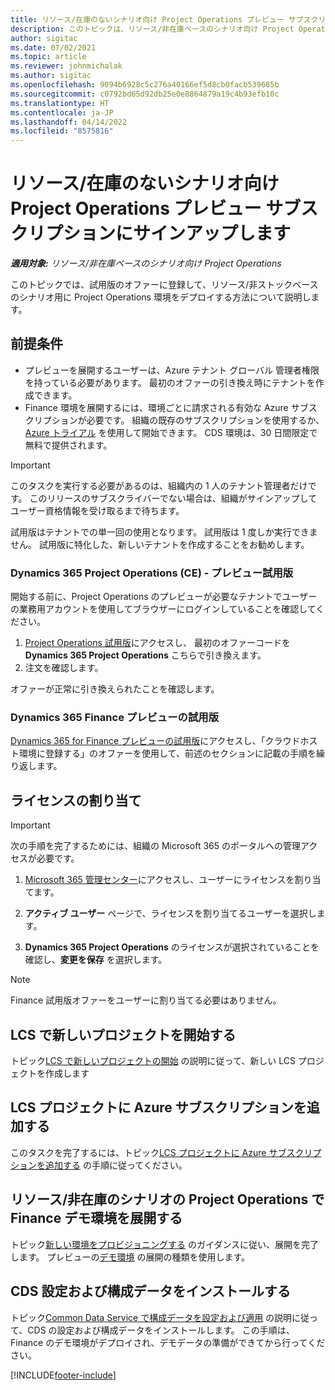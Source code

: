 ```yaml
---
title: リソース/在庫のないシナリオ向け Project Operations プレビュー サブスクリプションにサインアップします
description: このトピックは、リソース/非在庫ベースのシナリオ向け Project Operations をサブスクライブして展開する方法について説明します。
author: sigitac
ms.date: 07/02/2021
ms.topic: article
ms.reviewer: johnmichalak
ms.author: sigitac
ms.openlocfilehash: 9094b6928c5c276a40166ef5d8cb0facb539685b
ms.sourcegitcommit: c0792bd65d92db25e0e8864879a19c4b93efb10c
ms.translationtype: HT
ms.contentlocale: ja-JP
ms.lasthandoff: 04/14/2022
ms.locfileid: "8575816"
---
```

# <a name="sign-up-for-project-operations-preview-subscriptions-for-resource-non-stocked-scenarios"></a>リソース/在庫のないシナリオ向け Project Operations プレビュー サブスクリプションにサインアップします

_**適用対象:** リソース/非在庫ベースのシナリオ向け Project Operations_



このトピックでは、試用版のオファーに登録して、リソース/非ストックベースのシナリオ用に Project Operations 環境をデプロイする方法について説明します。

## <a name="prerequisites"></a>前提条件
- プレビューを展開するユーザーは、Azure テナント グローバル 管理者権限を持っている必要があります。 最初のオファーの引き換え時にテナントを作成できます。 
- Finance 環境を展開するには、環境ごとに請求される有効な Azure サブスクリプションが必要です。 組織の既存のサブスクリプションを使用するか、[Azure トライアル](https://azure.microsoft.com/free/) を使用して開始できます。 CDS 環境は、30 日間限定で無料で提供されます。

> [!IMPORTANT]
> このタスクを実行する必要があるのは、組織内の 1 人のテナント管理者だけです。 このリリースのサブスクライバーでない場合は、組織がサインアップしてユーザー資格情報を受け取るまで待ちます。
> 
> 試用版はテナントでの単一回の使用となります。 試用版は 1 度しか実行できません。 試用版に特化した、新しいテナントを作成することをお勧めします。


### <a name="dynamics-365-project-operations-ce---preview-trial"></a>Dynamics 365 Project Operations (CE) - プレビュー試用版 

開始する前に、Project Operations のプレビューが必要なテナントでユーザーの業務用アカウントを使用してブラウザーにログインしていることを確認してください。

1. [Project Operations 試用版](https://aka.ms/try-po)にアクセスし、 最初のオファーコードを **Dynamics 365 Project Operations** こちらで引き換えます。
2. 注文を確認します。

  オファーが正常に引き換えられたことを確認します。

### <a name="dynamics-365-finance-preview-trial"></a>Dynamics 365 Finance プレビューの試用版

[Dynamics 365 for Finance プレビューの試用版](https://aka.ms/trypoche)にアクセスし、「クラウドホスト環境に登録する」のオファーを使用して、前述のセクションに記載の手順を繰り返します。  

## <a name="assign-licenses"></a>ライセンスの割り当て

> [!IMPORTANT]
> 次の手順を完了するためには、組織の Microsoft 365 のポータルへの管理アクセスが必要です。

1. [Microsoft 365 管理センター](https://portal.office.com/)にアクセスし、ユーザーにライセンスを割り当てます。

2. **アクティブ ユーザー** ページで、ライセンスを割り当てるユーザーを選択します。

3. **Dynamics 365 Project Operations** のライセンスが選択されていることを確認し、**変更を保存** を選択します。

> [!NOTE]
> Finance 試用版オファーをユーザーに割り当てる必要はありません。

## <a name="start-a-new-project-in-lcs"></a>LCS で新しいプロジェクトを開始する

トピック[LCS で新しいプロジェクトの開始](create-lcs-project.md) の説明に従って、新しい LCS プロジェクトを作成します

## <a name="add-an-azure-subscription-to-an-lcs-project"></a>LCS プロジェクトに Azure サブスクリプションを追加する

このタスクを完了するには、トピック[LCS プロジェクトに Azure サブスクリプションを追加する](resource-add-azure-subscription-lcs-project.md) の手順に従ってください。

## <a name="deploy-finance-demo-environment-with-project-operations-for-resourcenon-stocked-scenarios"></a>リソース/非在庫のシナリオの Project Operations で Finance デモ環境を展開する

トピック[新しい環境をプロビジョニングする](resource-provision-new-environment.md) のガイダンスに従い、展開を完了します。 プレビューの[デモ環境](/dynamics365/fin-ops-core/dev-itpro/deployment/deploy-demo-environment) の展開の種類を使用します。 

## <a name="install-cds-setup-and-configuration-data"></a>CDS 設定および構成データをインストールする

トピック[Common Data Service で構成データを設定および適用](resource-apply-pro-setup-config-data.md) の説明に従って、CDS の設定および構成データをインストールします。
この手順は、Finance のデモ環境がデプロイされ、デモデータの準備ができてから行ってください。


[!INCLUDE[footer-include](../includes/footer-banner.md)]
